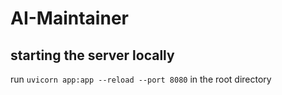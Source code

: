 # AI-Maintainer

## starting the server locally

run `uvicorn app:app --reload --port 8080` in the root directory

